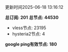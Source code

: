 更新时间2025-06-18 13:16:12

**总订阅: 201**
**总节点: 44530**
- vless节点: 23195
- hysteria2节点: 4

**google ping有效节点: 180**
